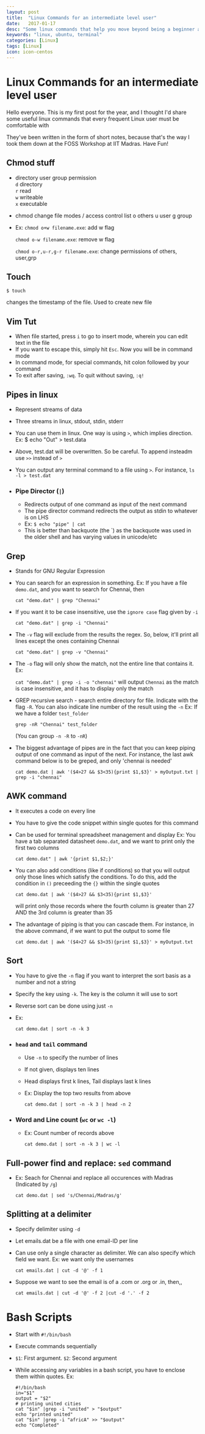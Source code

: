 ```yaml
---
layout: post
title:  "Linux Commands for an intermediate level user"
date:   2017-01-17
desc: "Some linux commands that help you move beyond being a beginner at Linux"
keywords: "linux, ubuntu, terminal"
categories: [Linux]
tags: [Linux]
icon: icon-centos
---
```


# Linux Commands for an intermediate level user

Hello everyone. This is my first post for the year, and I thought I'd share some useful linux commands that every frequent Linux user must be comfortable with

They've been written in the form of short notes, because that's the way I took them down at the FOSS Workshop at IIT Madras.
Have Fun!

## Chmod stuff
* directory user group permission
<br>    `d`   directory
<br>    `r`   read
<br>    `w`   writeable
<br>    `x`   executable

* chmod   change file modes / access control list
    o   others
    u   user
    g   group

* Ex:
    `chmod o+w filename.exe`: add w flag

    `chmod o-w filename.exe`: remove w flag
    
    `chmod o-r,u-r,g-r filename.exe`:  change permissions of others, user,grp

## Touch
`$ touch`

changes the timestamp of the file. Used to create new file

## Vim Tut
* When file started, press `i` to go to insert mode, wherein you can edit text in the file
* If you want to escape this, simply hit `Esc`. Now you will be in command mode
* In command mode, for special commands, hit colon followed by your command
* To exit after saving, `:wq`. To quit without saving, `:q!`

## Pipes in linux
* Represent streams of data
* Three streams in linux, stdout, stdin, stderr
* You can use them in linux. One way is using `>`, which implies direction. Ex: $ echo "Out" > test.data
* Above, test.dat will be overwritten. So be careful. To append insteadm use `>>` instead of `>`
* You can output any terminal command to a file using `>`. For instance, `ls -l > test.dat`

* ### Pipe Director (`|`)
    * Redirects output of one command as input of the next command
    * The pipe director command redirects the output as stdin to whatever is on LHS
    * Ex: `$ echo "pipe" | cat`
    * This is better than backquote (the `) as the backquote was used in the older shell and has varying values in unicode/etc

## Grep
* Stands for GNU Regular Expression
* You can search for an expression in something. Ex: If you have a file `demo.dat`, and you want to search for Chennai, then
    
    `cat "demo.dat" | grep "Chennai"`
* If you want it to be case insensitive, use the `ignore case` flag given by `-i`
    
    `cat "demo.dat" | grep -i "Chennai"`
* The `-v` flag will exclude from the results the regex. So, below, it'll print all lines except the ones containing Chennai
    
    `cat "demo.dat" | grep -v "Chennai"`
* The `-o` flag will only show the match, not the entire line that contains it. Ex:
    
    `cat "demo.dat" | grep -i -o "chennai"`
    will output `Chennai` as the match is case insensitive, and it has to display only the match
* GREP recursive search - search entire directory for file. Indicate with the flag `-R`. You can also indicate line number of the result using the `-n`
    Ex: If we have a folder `test_folder` 

    `grep -nR "Chennai" test_folder`

    (You can group `-n -R` to `-nR`)
* The biggest advantage of pipes are in the fact that you can keep piping output of one command as input of the next. For instance, the last awk command below is to be greped, and only 'chennai is needed'

    `cat demo.dat | awk '($4>27 && $3<35){print $1,$3}' > myOutput.txt | grep -i "chennai"`

## AWK command
* It executes a code on every line
* You have to give the code snippet within single quotes for this command
* Can be used for terminal spreadsheet management and display
    Ex: You have a tab separated datasheet `demo.dat`, and we want to print only the first two columns

    `cat demo.dat" | awk '{print $1,$2;}'`
* You can also add conditions (like if conditions) so that you will output only those lines which satisfy the conditions. To do this, add the condition in `()` preceeding the `{}` within the single quotes
    
    `cat demo.dat | awk '($4>27 && $3<35){print $1,$3}'`
    
    will print only those records where the fourth column is greater than 27 AND the 3rd column is greater than 35
* The advantage of piping is that you can cascade them. For instance, in the above command, if we want to put the output to some file

    `cat demo.dat | awk '($4>27 && $3<35){print $1,$3}' > myOutput.txt`


## Sort
* You have to give the `-n` flag if you want to interpret the sort basis as a number and not a string
* Specify the key using `-k`. The key is the column it will use to sort
* Reverse sort can be done using just `-n`
* Ex:

    `cat demo.dat | sort -n -k 3`
* ### `head` and `tail` command
    * Use `-n` to specify the number of lines
    * If not given, displays ten lines
    * Head displays first k lines, Tail displays last k lines
    * Ex: Display the top two results from above

        `cat demo.dat | sort -n -k 3 | head -n 2`
* ### Word and Line count (`wc` or `wc -l`)
    * Ex: Count number of records above

        `cat demo.dat | sort -n -k 3 | wc -l`

## Full-power find and replace: `sed` command
* Ex: Seach for Chennai and replace all occurences with Madras (Indicated by `/g`)

    `cat demo.dat | sed 's/Chennai/Madras/g' `

## Splitting at a delimiter
* Specify delimiter using `-d`
* Let emails.dat be a file with one email-ID per line
* Can use only a single character as delimiter. We can also specify which field we want. Ex: we want only the usernames

    `cat emails.dat | cut -d '@' -f 1`

* Suppose we want to see the email is of a .com or .org or .in, then,,

    `cat emails.dat | cut -d '@' -f 2 |cut -d '.' -f 2`

# Bash Scripts
* Start with `#!/bin/bash`
* Execute commands sequentially
* `$1`: First argument. `$2`: Second argument
* While accessing any variables in a bash script, you have to enclose them within quotes. Ex:

    ```
    #!/bin/bash
    in="$1"
    output = "$2"
    # printing united cities
    cat "$in" |grep -i "united" > "$output"
    echo "printed united"
    cat "$in" |grep -i "africA" >> "$output"
    echo "Completed"
    ```